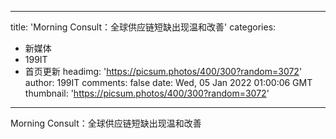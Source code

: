 
---
title: 'Morning Consult：全球供应链短缺出现温和改善'
categories: 
 - 新媒体
 - 199IT
 - 首页更新
headimg: 'https://picsum.photos/400/300?random=3072'
author: 199IT
comments: false
date: Wed, 05 Jan 2022 01:00:06 GMT
thumbnail: 'https://picsum.photos/400/300?random=3072'
---

<div>   
Morning Consult：全球供应链短缺出现温和改善  
</div>
            